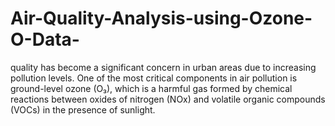 # Air-Quality-Analysis-using-Ozone-O-Data-
quality has become a significant concern in urban areas due to increasing pollution levels. One of the most  critical components in air pollution is ground-level ozone (O₃), which is a harmful gas formed by chemical  reactions between oxides of nitrogen (NOx) and volatile organic compounds (VOCs) in the presence of  sunlight. 
